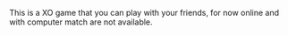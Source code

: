 This is a XO game that you can play with your friends, for now online and with computer match are not available.
